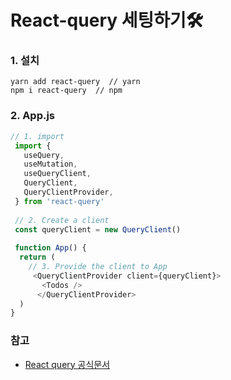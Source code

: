 # React-query 세팅하기🛠

### 1. 설치
```
yarn add react-query  // yarn
npm i react-query  // npm
```

### 2. App.js
```javascript
// 1. import 
 import {
   useQuery,
   useMutation,
   useQueryClient,
   QueryClient,
   QueryClientProvider,
 } from 'react-query'  
 
 // 2. Create a client
 const queryClient = new QueryClient()
 
 function App() {
  return (
    // 3. Provide the client to App
     <QueryClientProvider client={queryClient}>
       <Todos />
      </QueryClientProvider>
  )
}
```

### 참고
- [React query 공식문서](https://react-query.tanstack.com/quick-start)
